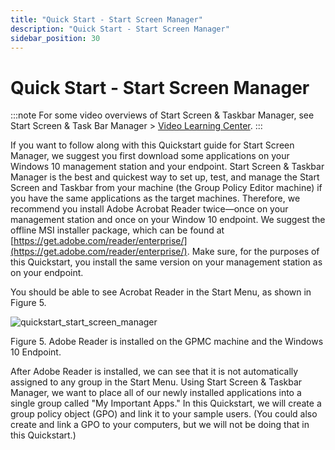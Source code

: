 ```yaml
---
title: "Quick Start - Start Screen Manager"
description: "Quick Start - Start Screen Manager"
sidebar_position: 30
---
```


# Quick Start - Start Screen Manager

:::note
For some video overviews of Start Screen & Taskbar Manager, see Start Screen & Task Bar
Manager > [Video Learning Center](/docs/endpointpolicymanager/components/startscreenandtaskbar/videos/videolearningcenter.md).
:::


If you want to follow along with this Quickstart guide for Start Screen Manager, we suggest you
first download some applications on your Windows 10 management station and your endpoint. Start
Screen & Taskbar Manager is the best and quickest way to set up, test, and manage the Start Screen
and Taskbar from your machine (the Group Policy Editor machine) if you have the same applications as
the target machines. Therefore, we recommend you install Adobe Acrobat Reader twice—once on your
management station and once on your Window 10 endpoint. We suggest the offline MSI installer
package, which can be found at
[https://get.adobe.com/reader/enterprise/](https://get.adobe.com/reader/enterprise/). Make sure, for
the purposes of this Quickstart, you install the same version on your management station as on your
endpoint.

You should be able to see Acrobat Reader in the Start Menu, as shown in Figure 5.

![quickstart_start_screen_manager](/images/endpointpolicymanager/startscreentaskbar/startscreen/quickstart_start_screen_manager.webp)

Figure 5. Adobe Reader is installed on the GPMC machine and the Windows 10 Endpoint.

After Adobe Reader is installed, we can see that it is not automatically assigned to any group in
the Start Menu. Using Start Screen & Taskbar Manager, we want to place all of our newly installed
applications into a single group called "My Important Apps." In this Quickstart, we will create a
group policy object (GPO) and link it to your sample users. (You could also create and link a GPO to
your computers, but we will not be doing that in this Quickstart.)
